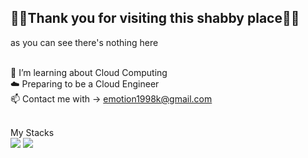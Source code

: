 ## 🙇‍♂️Thank you for visiting this shabby place🙇‍♂️<br/>
as you can see there's nothing here<br/><br/>

🌱 I’m learning about Cloud Computing<br/>
☁️ Preparing to be a Cloud Engineer<br/>
📫 Contact me with → emotion1998k@gmail.com<br/><br/>

My Stacks<br/>
<img src="https://img.shields.io/badge/AWS-232F3E?style=for-the-badge&logo=Amazon&logoColor=white"/> 
<img src="https://img.shields.io/badge/Linux-000000?style=for-the-badge&logo=linux&logoColor=white"/>
